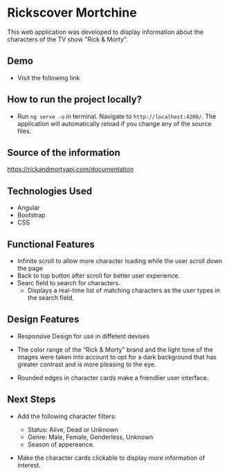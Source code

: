 # Rickscover Mortchine

This web application was developed to display information about the characters of the TV show "Rick & Morty".

## Demo 

- Visit the following link


## How to run the project locally?

- Run `ng serve -o`  in terminal. Navigate to `http://localhost:4200/`. The application will automatically reload if you change any of the source files.

## Source of the information

https://rickandmortyapi.com/documentation

## Technologies Used

- Angular
- Bootstrap
- CSS

## Functional Features

- Infinite scroll to allow more character loading while the user scroll down the page
- Back to top button after scroll for better user experience.
- Searc field to search for characters. 
    - Displays a real-time list of matching characters as the user types in the search field.

## Design Features

- Responsive Design for use in diffetent devises 
- The color range of the “Rick & Morty” brand and the light tone of the images were taken into account to opt for a dark background that has greater contrast and is more pleasing to the eye.

- Rounded edges in character cards make a friendlier user interface.

## Next Steps

- Add the following character filters: 
    - Status: Alive, Dead or Unknown
    - Genre: Male, Female, Genderless, Unknown
    - Season of appereance.

- Make the character cards clickable to display more information of interest. 